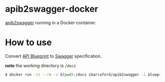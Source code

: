 # apib2swagger-docker
[apib2swagger](https://github.com/kminami/apib2swagger) running in a Docker container.

# How to use

Convert [API Blueprint][] to [Swagger][] specification.

**note** the working directory is `/docs`

```bash
$ docker run -it --rm -v $(pwd):/docs cbarraford/apib2swagger -i blueprint.apib -o swagger.json
```

[API Blueprint]: https://apiblueprint.org/ "API Blueprint"
[Swagger]: http://swagger.io/ "Swagger"
